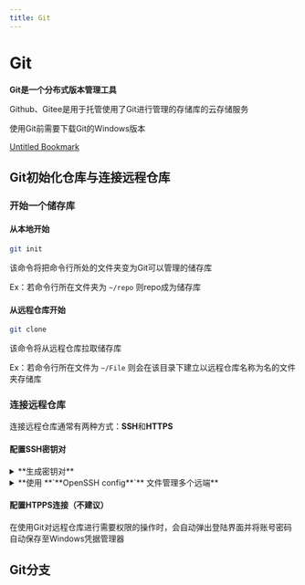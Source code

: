 ```yaml
---
title: Git
---
```


# Git

**Git是一个分布式版本管理工具**

Github、Gitee是用于托管使用了Git进行管理的存储库的云存储服务

使用Git前需要下载Git的Windows版本

[Untitled Bookmark](https://git-scm.com/download/win)

## **Git初始化仓库与连接远程仓库**

### 开始一个储存库

#### **从本地开始**

```bash
git init
```

该命令将把命令行所处的文件夹变为Git可以管理的储存库

Ex：若命令行所在文件夹为 `~/repo` 则repo成为储存库

#### 从远程仓库开始

```bash
git clone
```

该命令将从远程仓库拉取储存库

Ex：若命令行所在文件为 `~/File` 则会在该目录下建立以远程仓库名称为名的文件夹存储库

### 连接远程仓库

连接远程仓库通常有两种方式：**SSH**和**HTTPS**

#### 配置SSH密钥对

<details>
<summary>**生成密钥对**</summary>

    使用SSH命令生成密钥对并将公钥上传到远端储存库以供验证

    **公钥永远在远端**

    > 生成文件的默认位置在  `%USERPROFILE%/.ssh` 
其中后缀名为 `.pub` 的为公钥

    ```powershell
    ssh-keygen -t ed25519 -C "your_email@example.com"
    #其中邮箱的部分不影响生成的密钥
    ```

</details>

<details>
<summary>**使用 **`**OpenSSH config**`** 文件管理多个远端**</summary>

    在  `%USERPROFILE%/.ssh` 目录下建立名为 `config` 的文件（无需后缀名）

    **多平台多账号：**使用config文件配置登录不同服务器的私钥

    **同平台多账号：**使用SSH的别名功能区分不同账号登录使用的私钥

    <details>
    <summary>`**config**`**文件内容**</summary>

        ```powershell
        # 配置文件参数
        # Host : 配置对应的的主机名和 ssh 文件（可以直接填写 ip 地址）
        # HostName : 要登录主机的主机名（建议与 Host 一致）
        # PreferredAuthentications ：配置登录的验证方式(含密码可自行查询配置方式)
        # IdentityFile : 指明上面 User 对应的配置路径
        # User : 登录名（如 github 的 username）
        # Port: 端口号（默认 22）
        #多平台多账号
        # github.com
        Host github.com
        HostName github.com
        PreferredAuthentications publickey
        IdentityFile C:/Users/nucle/.ssh/id_ed25519
        User nuclearrockstone@gmail.com
        
        # gitee.com
        Host gitee.com
        HostName gitee.com
        PreferredAuthentications publickey
        IdentityFile C:/Users/nucle/.ssh/id_rsa
        User nuclearrockstone@gmail.com
        
        # github.com
        Host github.com
            HostName github.com
            PreferredAuthentications publickey
            IdentityFile C:/Users/nucle/.ssh/id_ed25519
            User git
        
        Host github_atom
            HostName github.com
            PreferredAuthentications publickey
            IdentityFile C:/Users/nucle/.ssh/atomrockstone
            User git
        ```

    </details>

    > 可能需要的步骤：

    > 参考：

    在使用SSH连接远程仓库时，即可通过对应的HOST名使用对应的密钥

</details>

#### 配置HTPPS连接（不建议）

在使用Git对远程仓库进行需要权限的操作时，会自动弹出登陆界面并将账号密码自动保存至Windows凭据管理器

## Git分支

